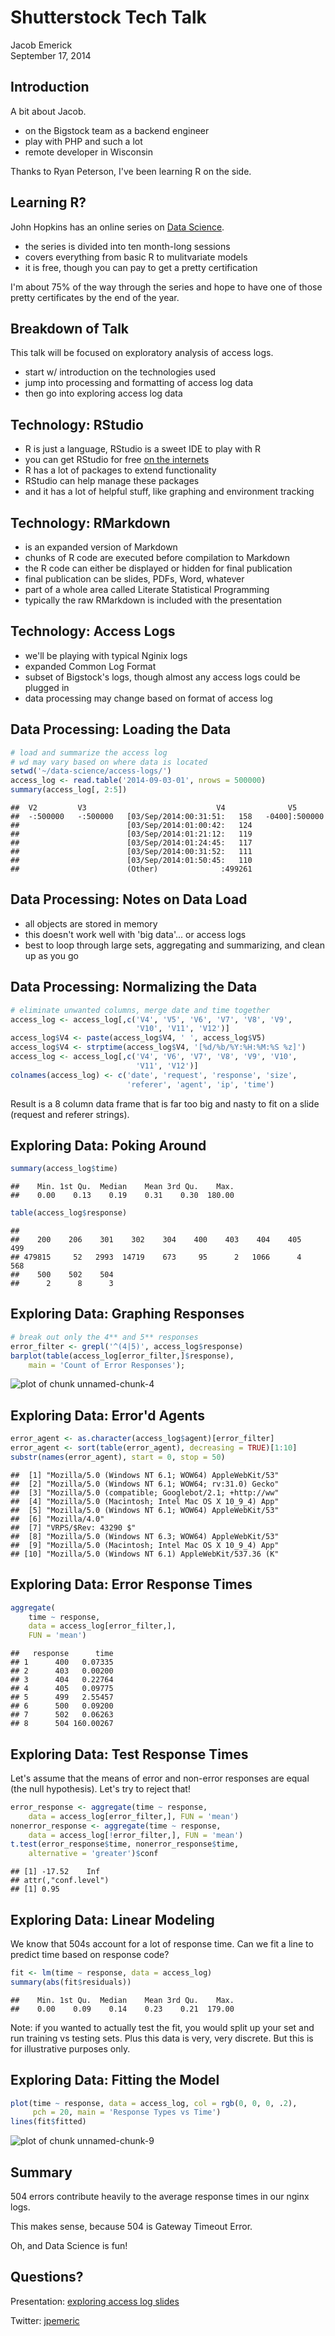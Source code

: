 # Shutterstock Tech Talk
Jacob Emerick  
September 17, 2014  

## Introduction

A bit about Jacob.

 - on the Bigstock team as a backend engineer
 - play with PHP and such a lot
 - remote developer in Wisconsin

Thanks to Ryan Peterson, I've been learning R on the side.


## Learning R?

John Hopkins has an online series on [Data Science](https://www.coursera.org/specialization/jhudatascience/1).

 - the series is divided into ten month-long sessions
 - covers everything from basic R to mulitvariate models
 - it is free, though you can pay to get a pretty certification

I'm about 75% of the way through the series and hope to have one of those pretty certificates by the end of the year.


## Breakdown of Talk

This talk will be focused on exploratory analysis of access logs.

 - start w/ introduction on the technologies used
 - jump into processing and formatting of access log data
 - then go into exploring access log data


## Technology: RStudio

 - R is just a language, RStudio is a sweet IDE to play with R
 - you can get RStudio for free [on the internets](http://www.rstudio.com/)
 - R has a lot of packages to extend functionality
 - RStudio can help manage these packages
 - and it has a lot of helpful stuff, like graphing and environment tracking


## Technology: RMarkdown

 - is an expanded version of Markdown
 - chunks of R code are executed before compilation to Markdown
 - the R code can either be displayed or hidden for final publication
 - final publication can be slides, PDFs, Word, whatever
 - part of a whole area called Literate Statistical Programming
 - typically the raw RMarkdown is included with the presentation


## Technology: Access Logs

 - we'll be playing with typical Nginix logs
 - expanded Common Log Format
 - subset of Bigstock's logs, though almost any access logs could be plugged in
 - data processing may change based on format of access log


## Data Processing: Loading the Data


```r
# load and summarize the access log
# wd may vary based on where data is located
setwd('~/data-science/access-logs/')
access_log <- read.table('2014-09-03-01', nrows = 500000)
summary(access_log[, 2:5])
```

```
##  V2         V3                             V4              V5        
##  -:500000   -:500000   [03/Sep/2014:00:31:51:   158   -0400]:500000  
##                        [03/Sep/2014:01:00:42:   124                  
##                        [03/Sep/2014:01:21:12:   119                  
##                        [03/Sep/2014:01:24:45:   117                  
##                        [03/Sep/2014:00:31:52:   111                  
##                        [03/Sep/2014:01:50:45:   110                  
##                        (Other)              :499261
```


## Data Processing: Notes on Data Load

 - all objects are stored in memory
 - this doesn't work well with 'big data'... or access logs
 - best to loop through large sets, aggregating and summarizing, and clean up as you go


## Data Processing: Normalizing the Data


```r
# eliminate unwanted columns, merge date and time together
access_log <- access_log[,c('V4', 'V5', 'V6', 'V7', 'V8', 'V9',
                            'V10', 'V11', 'V12')]
access_log$V4 <- paste(access_log$V4, ' ', access_log$V5)
access_log$V4 <- strptime(access_log$V4, '[%d/%b/%Y:%H:%M:%S %z]')
access_log <- access_log[,c('V4', 'V6', 'V7', 'V8', 'V9', 'V10',
                            'V11', 'V12')]
colnames(access_log) <- c('date', 'request', 'response', 'size',
                          'referer', 'agent', 'ip', 'time')
```

Result is a 8 column data frame that is far too big and nasty to fit on a slide (request and referer strings).


## Exploring Data: Poking Around


```r
summary(access_log$time)
```

```
##    Min. 1st Qu.  Median    Mean 3rd Qu.    Max. 
##    0.00    0.13    0.19    0.31    0.30  180.00
```

```r
table(access_log$response)
```

```
## 
##    200    206    301    302    304    400    403    404    405    499 
## 479815     52   2993  14719    673     95      2   1066      4    568 
##    500    502    504 
##      2      8      3
```


## Exploring Data: Graphing Responses


```r
# break out only the 4** and 5** responses
error_filter <- grepl('^(4|5)', access_log$response)
barplot(table(access_log[error_filter,]$response),
    main = 'Count of Error Responses');
```

![plot of chunk unnamed-chunk-4](./tech-talk_files/figure-html/unnamed-chunk-4.png) 


## Exploring Data: Error'd Agents


```r
error_agent <- as.character(access_log$agent)[error_filter]
error_agent <- sort(table(error_agent), decreasing = TRUE)[1:10]
substr(names(error_agent), start = 0, stop = 50)
```

```
##  [1] "Mozilla/5.0 (Windows NT 6.1; WOW64) AppleWebKit/53"
##  [2] "Mozilla/5.0 (Windows NT 6.1; WOW64; rv:31.0) Gecko"
##  [3] "Mozilla/5.0 (compatible; Googlebot/2.1; +http://ww"
##  [4] "Mozilla/5.0 (Macintosh; Intel Mac OS X 10_9_4) App"
##  [5] "Mozilla/5.0 (Windows NT 6.1; WOW64) AppleWebKit/53"
##  [6] "Mozilla/4.0"                                       
##  [7] "VRPS/$Rev: 43290 $"                                
##  [8] "Mozilla/5.0 (Windows NT 6.3; WOW64) AppleWebKit/53"
##  [9] "Mozilla/5.0 (Macintosh; Intel Mac OS X 10_9_4) App"
## [10] "Mozilla/5.0 (Windows NT 6.1) AppleWebKit/537.36 (K"
```


## Exploring Data: Error Response Times


```r
aggregate(
    time ~ response,
    data = access_log[error_filter,],
    FUN = 'mean')
```

```
##   response      time
## 1      400   0.07335
## 2      403   0.00200
## 3      404   0.22764
## 4      405   0.09775
## 5      499   2.55457
## 6      500   0.09200
## 7      502   0.06263
## 8      504 160.00267
```


## Exploring Data: Test Response Times

Let's assume that the means of error and non-error responses are equal (the null hypothesis). Let's try to reject that!


```r
error_response <- aggregate(time ~ response,
    data = access_log[error_filter,], FUN = 'mean')
nonerror_response <- aggregate(time ~ response,
    data = access_log[!error_filter,], FUN = 'mean')
t.test(error_response$time, nonerror_response$time,
    alternative = 'greater')$conf
```

```
## [1] -17.52    Inf
## attr(,"conf.level")
## [1] 0.95
```


## Exploring Data: Linear Modeling

We know that 504s account for a lot of response time. Can we fit a line to predict time based on response code?


```r
fit <- lm(time ~ response, data = access_log)
summary(abs(fit$residuals))
```

```
##    Min. 1st Qu.  Median    Mean 3rd Qu.    Max. 
##    0.00    0.09    0.14    0.23    0.21  179.00
```

Note: if you wanted to actually test the fit, you would split up your set and run training vs testing sets. Plus this data is very, very discrete. But this is for illustrative purposes only.


## Exploring Data: Fitting the Model


```r
plot(time ~ response, data = access_log, col = rgb(0, 0, 0, .2),
     pch = 20, main = 'Response Types vs Time')
lines(fit$fitted)
```

![plot of chunk unnamed-chunk-9](./tech-talk_files/figure-html/unnamed-chunk-9.png) 


## Summary

504 errors contribute heavily to the average response times in our nginx logs.

This makes sense, because 504 is Gateway Timeout Error.

Oh, and Data Science is fun!


## Questions?

Presentation: [exploring access log slides](https://github.com/jacobemerick/exploring-access-logs-presentation)

Twitter: [jpemeric](http://twitter.com/jpemeric)
